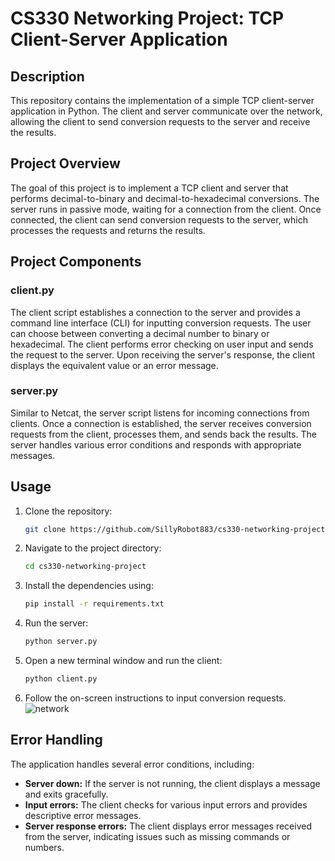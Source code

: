 # CS330 Networking Project: TCP Client-Server Application

## Description

This repository contains the implementation of a simple TCP client-server application in Python. The client and server communicate over the network, allowing the client to send conversion requests to the server and receive the results.

## Project Overview

The goal of this project is to implement a TCP client and server that performs decimal-to-binary and decimal-to-hexadecimal conversions. The server runs in passive mode, waiting for a connection from the client. Once connected, the client can send conversion requests to the server, which processes the requests and returns the results.

## Project Components

### client.py

The client script establishes a connection to the server and provides a command line interface (CLI) for inputting conversion requests. The user can choose between converting a decimal number to binary or hexadecimal. The client performs error checking on user input and sends the request to the server. Upon receiving the server's response, the client displays the equivalent value or an error message.

### server.py

Similar to Netcat, the server script listens for incoming connections from clients. Once a connection is established, the server receives conversion requests from the client, processes them, and sends back the results. The server handles various error conditions and responds with appropriate messages.

## Usage

1. Clone the repository:
   ```bash
   git clone https://github.com/SillyRobot883/cs330-networking-project.git
2. Navigate to the project directory:
   ```bash
   cd cs330-networking-project
3. Install the dependencies using:
   ```bash
   pip install -r requirements.txt
4. Run the server:
   ```bash
   python server.py
4. Open a new terminal window and run the client:
    ```bash
    python client.py
5. Follow the on-screen instructions to input conversion requests.
   ![network](https://github.com/SillyRobot883/Client-server-app/assets/51270428/9e7f7ab7-8d1b-4cab-b303-2277ba05d569)

## Error Handling

The application handles several error conditions, including:
- **Server down:** If the server is not running, the client displays a message and exits gracefully.
- **Input errors:** The client checks for various input errors and provides descriptive error messages.
- **Server response errors:** The client displays error messages received from the server, indicating issues such as missing commands or numbers.





